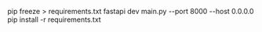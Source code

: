 pip freeze > requirements.txt
fastapi dev main.py --port 8000 --host 0.0.0.0
pip install -r requirements.txt
